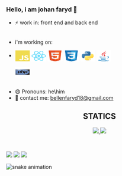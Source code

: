### Hello, i am johan faryd 👋

- ⚡ work in: front end and back end

##
- i'm working on: 

 - <img align="center" alt="faryd-Js" height="30" width="40" src="https://raw.githubusercontent.com/devicons/devicon/master/icons/javascript/javascript-plain.svg">   <img align="center" alt="faryd-React" height="30" width="40" src="https://raw.githubusercontent.com/devicons/devicon/master/icons/react/react-original.svg"> 
 <img align="center" alt="faryd-HTML" height="30" width="40" src="https://raw.githubusercontent.com/devicons/devicon/master/icons/html5/html5-original.svg">   <img align="center" alt="faryd-CSS" height="30" width="40" src="https://raw.githubusercontent.com/devicons/devicon/master/icons/css3/css3-original.svg"> 
   <img align="center" alt="faryd-Python" height="30" width="40" src="https://raw.githubusercontent.com/devicons/devicon/master/icons/python/python-original.svg">  <img align="center" alt="faryd-Python" height="30" width="40" src="https://raw.githubusercontent.com/devicons/devicon/master/icons/java/java-original.svg"> </li><img align="center" alt="faryd-Python" height="30" width="40" src="https://raw.githubusercontent.com/devicons/devicon/master/icons/php/php-original.svg"> </li>
##

- 😄 Pronouns: he\him
- 📇 contact me: bellenfaryd18@gmail.com
##

<div align="center">
<h2 text-aling="center"> STATICS </h2>
  <a href="https://github.com/faryd1808">
  <img height="180em" src="https://github-readme-stats.vercel.app/api?username=faryd1808&show_icons=true&theme=merko&include_all_commits=true&count_private=true"/>
  <img height="180em" src="https://github-readme-stats.vercel.app/api/top-langs/?username=faryd1808&layout=compact&langs_count=7&theme=merko"/>
</div>

<div style="display: inline_block"><br>

##

<a href="https://instagram.com/biker_1808" target="_blank"><img src="https://img.shields.io/badge/-Instagram-%23E4405F?style=for-the-badge&logo=instagram&logoColor=white" target="_blank"></a>
<a href="https://discord.gg/wagxzStdcR" target="_blank"><img src="https://img.shields.io/badge/Discord-7289DA?style=for-the-badge&logo=discord&logoColor=white" target="_blank"></a>  <a href = "mailto:bellenfaryd18@gmail.com"><img src="https://img.shields.io/badge/-Gmail-%23333?style=for-the-badge&logo=gmail&logoColor=white" target="_blank"></a>

![snake animation](https://github.com/faryd1808/faryd1808/blob/output/github-contribution-grid-snake.svg)
##
 
  
</div>
